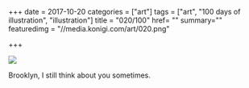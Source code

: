 +++
date = 2017-10-20
categories = ["art"]
tags = ["art", "100 days of illustration", "illustration"]
title = "020/100"
href= ""
summary=""
featuredimg = "//media.konigi.com/art/020.png"

+++

<img src="//media.konigi.com/art/020.png" />

Brooklyn, I still think about you sometimes.
